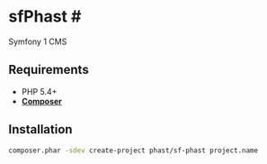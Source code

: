 # sfPhast #

Symfony 1 CMS

## Requirements ##

* PHP 5.4+
* [**Composer**](https://github.com/composer/composer)


## Installation ##

``` bash
composer.phar -sdev create-project phast/sf-phast project.name
```
